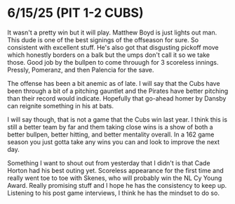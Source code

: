 # 6/15/25 (PIT 1-2 CUBS)

It wasn't a pretty win but it will play. Matthew Boyd is just lights out man. This dude is one of the best signings of the offseason for sure. So consistent with excellent stuff. He's also got that disgusting pickoff move which honestly borders on a balk but the umps don't call it so we take those. Good job by the bullpen to come throuugh for 3 scoreless innings. Pressly, Pomeranz, and then Palencia for the save.

The offense has been a bit anemic as of late. I will say that the Cubs have been through a bit of a pitching gauntlet and the Pirates have better pitching than their record would indicate. Hopefully that go-ahead homer by Dansby can reignite something in his at bats.

I will say though, that is not a game that the Cubs win last year. I think this is still a better team by far and them taking close wins is a show of both a better bullpen, better hitting, and better mentality overall. In a 162 game season you just gotta take any wins you can and look to improve the next day.

Something I want to shout out from yesterday that I didn't is that Cade Horton had his best outing yet. Scoreless appearance for the first time and really went toe to toe with Skenes, who will probably win the NL Cy Young Award. Really promising stuff and I hope he has the consistency to keep up. Listening to his post game interviews, I think he has the mindset to do so. 